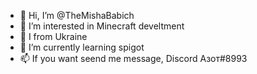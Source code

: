 - 👋 Hi, I’m @TheMishaBabich
- 👀 I’m interested in Minecraft develtment
- 💛 I from Ukraine
- 🌱 I’m currently learning spigot
- 📫 If you want seend me message, Discord Азот#8993

